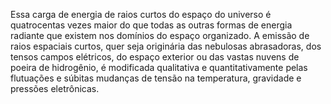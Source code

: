 ﻿Essa carga de energia de raios curtos do espaço do universo é quatrocentas vezes maior do que todas as outras formas de energia radiante que existem nos domínios do espaço organizado. A emissão de raios espaciais curtos, quer seja originária das nebulosas abrasadoras, dos tensos campos elétricos, do espaço exterior ou das vastas nuvens de poeira de hidrogênio, é modificada qualitativa e quantitativamente pelas flutuações e súbitas mudanças de tensão na temperatura, gravidade e pressões eletrônicas.